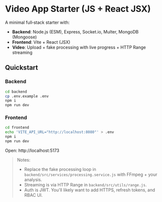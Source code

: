 # Video App Starter (JS + React JSX)

A minimal full‑stack starter with:
- **Backend**: Node.js (ESM), Express, Socket.io, Multer, MongoDB (Mongoose)
- **Frontend**: Vite + React (JSX)
- **Video**: Upload + fake processing with live progress + HTTP Range streaming

## Quickstart

### Backend
```bash
cd backend
cp .env.example .env
npm i
npm run dev
```

### Frontend
```bash
cd frontend
echo 'VITE_API_URL="http://localhost:8080"' > .env
npm i
npm run dev
```

Open: http://localhost:5173

> Notes:
> - Replace the fake processing loop in `backend/src/services/processing.service.js` with FFmpeg + your analysis.
> - Streaming is via HTTP Range in `backend/src/utils/range.js`.
> - Auth is JWT. You'll likely want to add HTTPS, refresh tokens, and RBAC UI.
